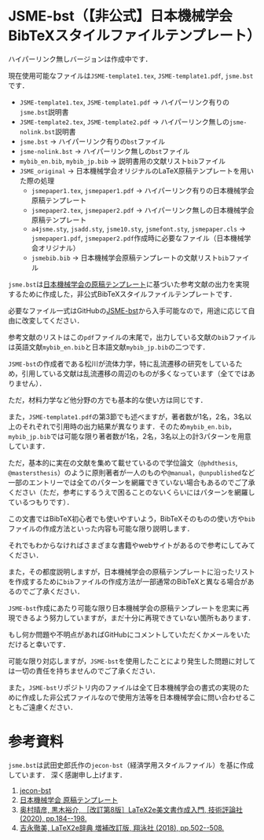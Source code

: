 # JSME-bst（【非公式】日本機械学会BibTeXスタイルファイルテンプレート）
ハイパーリンク無しバージョンは作成中です．

現在使用可能なファイルは`JSME-template1.tex`, `JSME-template1.pdf`, `jsme.bst`です．

- `JSME-template1.tex`, `JSME-template1.pdf` -> ハイパーリンク有りの`jsme.bst`説明書
- `JSME-template2.tex`, `JSME-template2.pdf` -> ハイパーリンク無しの`jsme-nolink.bst`説明書
- `jsme.bst` -> ハイパーリンク有りの`bst`ファイル
- `jsme-nolink.bst` -> ハイパーリンク無しの`bst`ファイル
- `mybib_en.bib`, `mybib_jp.bib` -> 説明書用の文献リスト`bib`ファイル
- `JSME_original` -> 日本機械学会オリジナルのLaTeX原稿テンプレートを用いた際の処理
    - `jsmepaper1.tex`, `jsmepaper1.pdf` -> ハイパーリンク有りの日本機械学会原稿テンプレート
    - `jsmepaper2.tex`, `jsmepaper2.pdf` -> ハイパーリンク無しの日本機械学会原稿テンプレート
    - `a4jsme.sty`, `jsadd.sty`, `jsme10.sty`, `jsmefont.sty`, `jsmepaper.cls` -> `jsmepaper1.pdf`, `jsmepaper2.pdf`作成時に必要なファイル（日本機械学会オリジナル）
    - `jsmebib.bib` -> 日本機械学会原稿テンプレートの文献リスト`bib`ファイル


`jsme.bst`は[日本機械学会の原稿テンプレート](https://www.jsme.or.jp/publish/transact/for-authors.html)に基づいた参考文献の出力を実現するために作成した，非公式BibTeXスタイルファイルテンプレートです．

必要なファイル一式はGitHubの[JSME-bst](https://github.com/Yuki-MATSUKAWA/JSME-bst)から入手可能なので，用途に応じて自由に改変してください．

参考文献のリストはこの`pdf`ファイルの末尾で，出力している文献の`bib`ファイルは英語文献`mybib_en.bib`と日本語文献`mybib_jp.bib`の二つです．

`JSME-bst`の作成者である松川が流体力学，特に乱流遷移の研究をしているため，引用している文献は乱流遷移の周辺のものが多くなっています（全てではありません）．

ただ，材料力学など他分野の方でも基本的な使い方は同じです．

また，`JSME-template1.pdf`の第3節でも述べますが，著者数が1名，2名，3名以上のそれぞれで引用時の出力結果が異なります．そのため`mybib_en.bib`，`mybib_jp.bib`では可能な限り著者数が1名，2名，3名以上の計3パターンを用意しています．

ただ，基本的に実在の文献を集めて載せているので学位論文（`@phdthesis`, `@mastersthesis`）のように原則著者が一人のものや`@manual`，`@unpublished`など一部のエントリーでは全てのパターンを網羅できていない場合もあるのでご了承ください（ただ，参考にするうえで困ることのないくらいにはパターンを網羅しているつもりです）．

この文書ではBibTeX初心者でも使いやすいよう，BibTeXそのものの使い方や`bib`ファイルの作成方法といった内容も可能な限り説明します．

それでもわからなければさまざまな書籍やwebサイトがあるので参考にしてみてください．

また，その都度説明しますが，日本機械学会の原稿テンプレートに沿ったリストを作成するために`bib`ファイルの作成方法が一部通常のBibTeXと異なる場合があるのでご了承ください．

`JSME-bst`作成にあたり可能な限り日本機械学会の原稿テンプレートを忠実に再現できるよう努力していますが，まだ十分に再現できていない箇所もあります．

もし何か問題や不明点があればGitHubにコメントしていただくかメールをいただけると幸いです．

可能な限り対応しますが，`JSME-bst`を使用したことにより発生した問題に対しては一切の責任を持ちませんのでご了承ください．

また，`JSME-bst`リポジトリ内のファイルは全て日本機械学会の書式の実現のために作成した非公式ファイルなので使用方法等を日本機械学会に問い合わせることもご遠慮ください．


# 参考資料
`jsme.bst`は武田史郎氏作の`jecon-bst`（経済学用スタイルファイル）を基に作成しています．
深く感謝申し上げます．

1. [jecon-bst](https://github.com/ShiroTakeda/jecon-bst)
1. [日本機械学会 原稿テンプレート](https://www.jsme.or.jp/publish/transact/for-authors.html)
1. [奥村晴彦, 黒木裕介, ［改訂第8版］LaTeX2e美文書作成入門, 技術評論社 (2020), pp.184--198.](https://gihyo.jp/book/2020/978-4-297-11712-2)
1. [吉永徹美, LaTeX2e辞典 増補改訂版, 翔泳社 (2018), pp.502--508.](https://www.shoeisha.co.jp/book/detail/9784798157078)
